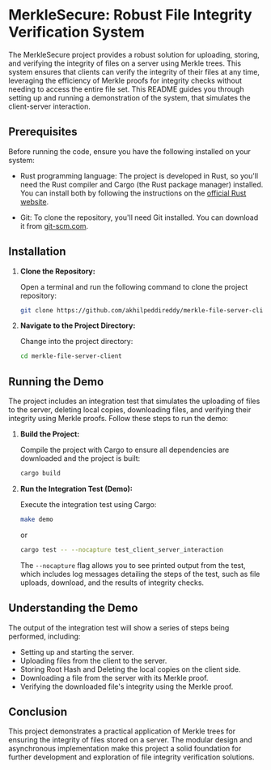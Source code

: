 # MerkleSecure: Robust File Integrity Verification System

The MerkleSecure project provides a robust solution for uploading, storing, and verifying the integrity of files on a server using Merkle trees. This system ensures that clients can verify the integrity of their files at any time, leveraging the efficiency of Merkle proofs for integrity checks without needing to access the entire file set. This README guides you through setting up and running a demonstration of the system, that simulates the client-server interaction.

## Prerequisites

Before running the code, ensure you have the following installed on your system:

- Rust programming language: The project is developed in Rust, so you'll need the Rust compiler and Cargo (the Rust package manager) installed. You can install both by following the instructions on the [official Rust website](https://www.rust-lang.org/tools/install).

- Git: To clone the repository, you'll need Git installed. You can download it from [git-scm.com](https://git-scm.com/).

## Installation

1. **Clone the Repository:**

   Open a terminal and run the following command to clone the project repository:

   ```sh
   git clone https://github.com/akhilpeddireddy/merkle-file-server-client.git
   ```

2. **Navigate to the Project Directory:**

   Change into the project directory:

   ```sh
   cd merkle-file-server-client
   ```

## Running the Demo

The project includes an integration test that simulates the uploading of files to the server, deleting local copies, downloading files, and verifying their integrity using Merkle proofs. Follow these steps to run the demo:

1. **Build the Project:**

   Compile the project with Cargo to ensure all dependencies are downloaded and the project is built:

   ```sh
   cargo build
   ```

2. **Run the Integration Test (Demo):**

   Execute the integration test using Cargo:

   ```sh
   make demo
   ```
    or
   ```sh
   cargo test -- --nocapture test_client_server_interaction
   ```

   The `--nocapture` flag allows you to see printed output from the test, which includes log messages detailing the steps of the test, such as file uploads, download, and the results of integrity checks.

## Understanding the Demo

The output of the integration test will show a series of steps being performed, including:

- Setting up and starting the server.
- Uploading files from the client to the server.
- Storing Root Hash and Deleting the local copies on the client side.
- Downloading a file from the server with its Merkle proof.
- Verifying the downloaded file's integrity using the Merkle proof.

## Conclusion

This project demonstrates a practical application of Merkle trees for ensuring the integrity of files stored on a server. The modular design and asynchronous implementation make this project a solid foundation for further development and exploration of file integrity verification solutions.